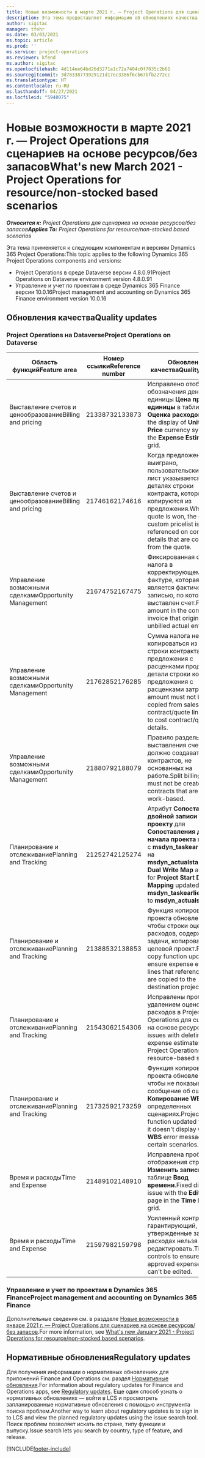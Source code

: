 ```yaml
---
title: Новые возможности в марте 2021 г. — Project Operations для сценариев на основе ресурсов/без запасов
description: Эта тема предоставляет информацию об обновлениях качества, доступных в выпуске Project Operations за март 2021 г., для сценариев на основе ресурсов/без запасов.
author: sigitac
manager: tfehr
ms.date: 03/03/2021
ms.topic: article
ms.prod: ''
ms.service: project-operations
ms.reviewer: kfend
ms.author: sigitac
ms.openlocfilehash: 4d114ee64bd26d3271a1c72a7404c0f7035c2b61
ms.sourcegitcommit: 3d78338773929121d17ec3386f6cb67bfb2272cc
ms.translationtype: HT
ms.contentlocale: ru-RU
ms.lasthandoff: 04/27/2021
ms.locfileid: "5948075"
---
```

# <a name="whats-new-march-2021---project-operations-for-resourcenon-stocked-based-scenarios"></a><span data-ttu-id="354ca-103">Новые возможности в марте 2021 г. — Project Operations для сценариев на основе ресурсов/без запасов</span><span class="sxs-lookup"><span data-stu-id="354ca-103">What's new March 2021 - Project Operations for resource/non-stocked based scenarios</span></span>

<span data-ttu-id="354ca-104">_**Относится к:** Project Operations для сценариев на основе ресурсов/без запасов_</span><span class="sxs-lookup"><span data-stu-id="354ca-104">_**Applies To:** Project Operations for resource/non-stocked based scenarios_</span></span>

<span data-ttu-id="354ca-105">Эта тема применяется к следующим компонентам и версиям Dynamics 365 Project Operations:</span><span class="sxs-lookup"><span data-stu-id="354ca-105">This topic applies to the following Dynamics 365 Project Operations components and versions:</span></span>

- <span data-ttu-id="354ca-106">Project Operations в среде Dataverse версии 4.8.0.91</span><span class="sxs-lookup"><span data-stu-id="354ca-106">Project Operations on Dataverse environment version 4.8.0.91</span></span> 
- <span data-ttu-id="354ca-107">Управление и учет по проектам в среде Dynamics 365 Finance версии 10.0.16</span><span class="sxs-lookup"><span data-stu-id="354ca-107">Project management and accounting on Dynamics 365 Finance environment version 10.0.16</span></span> 

## <a name="quality-updates"></a><span data-ttu-id="354ca-108">Обновления качества</span><span class="sxs-lookup"><span data-stu-id="354ca-108">Quality updates</span></span>

### <a name="project-operations-on-dataverse"></a><span data-ttu-id="354ca-109">Project Operations на Dataverse</span><span class="sxs-lookup"><span data-stu-id="354ca-109">Project Operations on Dataverse</span></span>


| <span data-ttu-id="354ca-110">**Область функций**</span><span class="sxs-lookup"><span data-stu-id="354ca-110">**Feature area**</span></span> | <span data-ttu-id="354ca-111">**Номер ссылки**</span><span class="sxs-lookup"><span data-stu-id="354ca-111">**Reference number**</span></span> | <span data-ttu-id="354ca-112">**Обновление качества**</span><span class="sxs-lookup"><span data-stu-id="354ca-112">**Quality update**</span></span> |
| --- | --- | --- |
| <span data-ttu-id="354ca-113">Выставление счетов и ценообразование</span><span class="sxs-lookup"><span data-stu-id="354ca-113">Billing and pricing</span></span> | <span data-ttu-id="354ca-114">2133873</span><span class="sxs-lookup"><span data-stu-id="354ca-114">2133873</span></span> | <span data-ttu-id="354ca-115">Исправлено отображение обозначения денежной единицы **Цена продажи единицы** в таблице **Оценка расходов**.</span><span class="sxs-lookup"><span data-stu-id="354ca-115">Fixed the display of **Unit Sales Price** currency symbol in the **Expense Estimates** grid.</span></span> |
| <span data-ttu-id="354ca-116">Выставление счетов и ценообразование</span><span class="sxs-lookup"><span data-stu-id="354ca-116">Billing and pricing</span></span> | <span data-ttu-id="354ca-117">2174616</span><span class="sxs-lookup"><span data-stu-id="354ca-117">2174616</span></span> | <span data-ttu-id="354ca-118">Когда предложение выиграно, пользовательский прайс-лист указывается в деталях строки контракта, которые копируются из предложения.</span><span class="sxs-lookup"><span data-stu-id="354ca-118">When a quote is won, the contract custom pricelist is referenced on contract line details that are copied from the quote.</span></span> |
| <span data-ttu-id="354ca-119">Управление возможными сделками</span><span class="sxs-lookup"><span data-stu-id="354ca-119">Opportunity Management</span></span> | <span data-ttu-id="354ca-120">2167475</span><span class="sxs-lookup"><span data-stu-id="354ca-120">2167475</span></span> | <span data-ttu-id="354ca-121">Фиксированная сумма налога в корректирующем счете-фактуре, которая является фактической записью, по которой не выставлен счет.</span><span class="sxs-lookup"><span data-stu-id="354ca-121">Fixed tax amount in the correction invoice that originated an unbilled actual entry.</span></span> |
| <span data-ttu-id="354ca-122">Управление возможными сделками</span><span class="sxs-lookup"><span data-stu-id="354ca-122">Opportunity Management</span></span> | <span data-ttu-id="354ca-123">2176285</span><span class="sxs-lookup"><span data-stu-id="354ca-123">2176285</span></span> | <span data-ttu-id="354ca-124">Сумма налога не должна копироваться из деталей строки контракта/предложения с расценками продаж в детали строки контракта/предложения с расценками затрат.</span><span class="sxs-lookup"><span data-stu-id="354ca-124">Tax amount must not be copied from sales contract/quote line details to cost contract/quote line details.</span></span> |
| <span data-ttu-id="354ca-125">Управление возможными сделками</span><span class="sxs-lookup"><span data-stu-id="354ca-125">Opportunity Management</span></span> | <span data-ttu-id="354ca-126">2188079</span><span class="sxs-lookup"><span data-stu-id="354ca-126">2188079</span></span> | <span data-ttu-id="354ca-127">Правило раздельного выставления счетов не должно создаваться для контрактов, не основанных на работе.</span><span class="sxs-lookup"><span data-stu-id="354ca-127">Split billing rule must not be created for contracts that are not work-based.</span></span> |
| <span data-ttu-id="354ca-128">Планирование и отслеживание</span><span class="sxs-lookup"><span data-stu-id="354ca-128">Planning and Tracking</span></span> | <span data-ttu-id="354ca-129">2125274</span><span class="sxs-lookup"><span data-stu-id="354ca-129">2125274</span></span> | <span data-ttu-id="354ca-130">Атрибут **Сопоставление двойной записи по проекту** для **Сопоставления даты начала проекта** изменен с **msdyn\_taskearlieststart** на **msdyn\_actualstart**.</span><span class="sxs-lookup"><span data-stu-id="354ca-130">**Project Dual Write Map** attribute for **Project Start Date Mapping** updated from **msdyn\_taskearlieststart** to **msdyn\_actualstart**.</span></span> |
| <span data-ttu-id="354ca-131">Планирование и отслеживание</span><span class="sxs-lookup"><span data-stu-id="354ca-131">Planning and Tracking</span></span> | <span data-ttu-id="354ca-132">2138853</span><span class="sxs-lookup"><span data-stu-id="354ca-132">2138853</span></span> | <span data-ttu-id="354ca-133">Функция копирования проекта обновлена, чтобы строки оценки расходов, содержащие задачи, копировались в целевой проект.</span><span class="sxs-lookup"><span data-stu-id="354ca-133">Project copy function updated to ensure expense estimate lines that reference tasks are copied to the destination project.</span></span> |
| <span data-ttu-id="354ca-134">Планирование и отслеживание</span><span class="sxs-lookup"><span data-stu-id="354ca-134">Planning and Tracking</span></span> | <span data-ttu-id="354ca-135">2154306</span><span class="sxs-lookup"><span data-stu-id="354ca-135">2154306</span></span> | <span data-ttu-id="354ca-136">Исправлены проблемы с удалением оценок расходов в Project Operations для сценариев на основе ресурсов.</span><span class="sxs-lookup"><span data-stu-id="354ca-136">Fixed issues with deleting expense estimates in Project Operations for resource-based scenarios.</span></span> |
| <span data-ttu-id="354ca-137">Планирование и отслеживание</span><span class="sxs-lookup"><span data-stu-id="354ca-137">Planning and Tracking</span></span> | <span data-ttu-id="354ca-138">2173259</span><span class="sxs-lookup"><span data-stu-id="354ca-138">2173259</span></span> | <span data-ttu-id="354ca-139">Функция копирования проекта обновлена, чтобы не показывалось сообщение об ошибке **Копирование WBS** в определенных сценариях.</span><span class="sxs-lookup"><span data-stu-id="354ca-139">Project copy function updated to ensure it doesn't display **Copying WBS** error message in certain scenarios.</span></span> |
| <span data-ttu-id="354ca-140">Время и расходы</span><span class="sxs-lookup"><span data-stu-id="354ca-140">Time and Expense</span></span> | <span data-ttu-id="354ca-141">2148910</span><span class="sxs-lookup"><span data-stu-id="354ca-141">2148910</span></span> | <span data-ttu-id="354ca-142">Исправлена проблема отображения страницы **Изменить запись** в таблице **Ввод времени**.</span><span class="sxs-lookup"><span data-stu-id="354ca-142">Fixed display issue with the **Edit Entry** page in the **Time Entry** grid.</span></span> |
| <span data-ttu-id="354ca-143">Время и расходы</span><span class="sxs-lookup"><span data-stu-id="354ca-143">Time and Expense</span></span> | <span data-ttu-id="354ca-144">2159798</span><span class="sxs-lookup"><span data-stu-id="354ca-144">2159798</span></span> | <span data-ttu-id="354ca-145">Усиленный контроль, гарантирующий, что утвержденные записи о расходах нельзя редактировать.</span><span class="sxs-lookup"><span data-stu-id="354ca-145">Tightened controls to ensure approved expense entries can't be edited.</span></span> |

### <a name="project-management-and-accounting-on-dynamics-365-finance"></a><span data-ttu-id="354ca-146">Управление и учет по проектам в Dynamics 365 Finance</span><span class="sxs-lookup"><span data-stu-id="354ca-146">Project management and accounting on Dynamics 365 Finance</span></span>

<span data-ttu-id="354ca-147">Дополнительные сведения см. в раздделе [Новые возможности в январе 2021 г. — Project Operations для сценариев на основе ресурсов/без запасов](whats-new-jan-2021-resource-based.md).</span><span class="sxs-lookup"><span data-stu-id="354ca-147">For more information, see [What's new January 2021 - Project Operations for resource/non-stocked based scenarios](whats-new-jan-2021-resource-based.md).</span></span>

## <a name="regulatory-updates"></a><span data-ttu-id="354ca-148">Нормативные обновления</span><span class="sxs-lookup"><span data-stu-id="354ca-148">Regulatory updates</span></span>

<span data-ttu-id="354ca-149">Для получения информации о нормативных обновлениях для приложений Finance and Operations см. раздел [Нормативные обновления](/dynamics365/finance/localizations/regulatory-updates).</span><span class="sxs-lookup"><span data-stu-id="354ca-149">For information about regulatory updates for Finance and Operations apps, see [Regulatory updates](/dynamics365/finance/localizations/regulatory-updates).</span></span> <span data-ttu-id="354ca-150">Еще один способ узнать о нормативных обновлениях — войти в LCS и просмотреть запланированные нормативные обновления с помощью инструмента поиска проблем.</span><span class="sxs-lookup"><span data-stu-id="354ca-150">Another way to learn about regulatory updates is to sign in to LCS and view the planned regulatory updates using the issue search tool.</span></span> <span data-ttu-id="354ca-151">Поиск проблем позволяет искать по стране, типу функции и выпуску.</span><span class="sxs-lookup"><span data-stu-id="354ca-151">Issue search lets you search by country, type of feature, and release.</span></span>


[!INCLUDE[footer-include](../includes/footer-banner.md)]